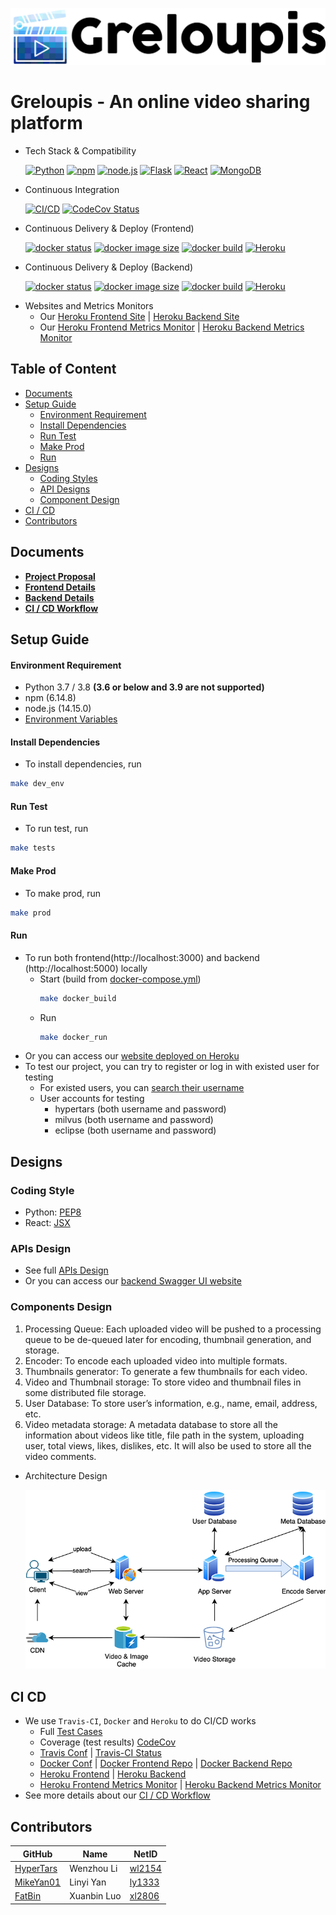 [![logo](documents/greloupis-horizontal.png)](https://greloupis-frontend.herokuapp.com/)

# Greloupis - An online video sharing platform

- Tech Stack & Compatibility

    [![Python](https://img.shields.io/badge/python-3.7%20%7C%203.8-blue)](https://www.python.org/downloads/release/python-385/)
    [![npm](https://img.shields.io/badge/npm-6.14.8-blue)](https://blog.npmjs.org/post/626732790304686080/release-6148)
    [![node.js](https://img.shields.io/badge/node.js-14.15.0-blue)](https://nodejs.org/dist/latest-v14.x/docs/api/)
    [![Flask](https://img.shields.io/badge/Flask-1.1.2-blue)](https://pypi.org/project/Flask/)
    [![React](https://img.shields.io/badge/React-17.0.1-blue)](https://reactjs.org/versions)
    [![MongoDB](https://img.shields.io/badge/MongoDB-4.4-blue)](https://docs.mongodb.com/manual/release-notes/4.4/)

- Continuous Integration

    <!--[![build](https://travis-ci.com/HyperTars/Online-Video-Platform.svg?token=btA3ungCKHqWzLxCoxT7&branch=master)](https://travis-ci.com/HyperTars/Online-Video-Platform)-->
    [![CI/CD](https://github.com/HyperTars/Online-Video-Platform/workflows/CI/CD/badge.svg)](https://github.com/HyperTars/Online-Video-Platform/actions?query=workflow%3ATest)
    [![CodeCov Status](https://codecov.io/gh/HyperTars/Online-Video-Platform/branch/master/graph/badge.svg?token=8K7ODQK5BV)](https://codecov.io/gh/HyperTars/Online-Video-Platform)
    <!-- [![Coverall Status](https://coveralls.io/repos/github/HyperTars/Online-Video-Platform/badge.svg?t=dyCGTT)](https://coveralls.io/github/HyperTars/Online-Video-Platform) -->
    
- Continuous Delivery & Deploy (Frontend)

    [![docker status](https://img.shields.io/docker/cloud/build/hypertars/greloupis-frontend)](https://hub.docker.com/r/hypertars/greloupis-frontend)
    [![docker image size](https://img.shields.io/docker/image-size/hypertars/greloupis-frontend)](https://hub.docker.com/r/hypertars/greloupis-frontend/tags)
    [![docker build](https://img.shields.io/docker/cloud/automated/hypertars/greloupis-frontend)](https://hub.docker.com/r/hypertars/greloupis-frontend/builds)
    [![Heroku](https://pyheroku-badge.herokuapp.com/?app=greloupis-frontend&style=flat)](https://greloupis-frontend.herokuapp.com/)

- Continuous Delivery & Deploy (Backend)

    [![docker status](https://img.shields.io/docker/cloud/build/hypertars/greloupis-backend)](https://hub.docker.com/r/hypertars/greloupis-backend)
    [![docker image size](https://img.shields.io/docker/image-size/hypertars/greloupis-backend)](https://hub.docker.com/r/hypertars/greloupis-backend/tags)
    [![docker build](https://img.shields.io/docker/cloud/automated/hypertars/greloupis-backend)](https://hub.docker.com/r/hypertars/greloupis-backend/builds)
    [![Heroku](https://pyheroku-badge.herokuapp.com/?app=greloupis-backend&style=flat)](https://greloupis-backend.herokuapp.com/)

<!-- [Video.js](https://img.shields.io/badge/Video.js-7.8.4-blue) -->
<!-- [![tested with jest](https://img.shields.io/badge/tested_with-jest-99424f.svg)](https://github.com/facebook/jest) -->
<!-- [![code style: prettier](https://img.shields.io/badge/code_style-prettier-ff69b4.svg)](https://github.com/prettier/prettier) -->
<!-- [![stars](https://img.shields.io/github/stars/HyperTars/Online-Video-Platform.svg?style=plasticr)](https://github.com/HyperTars/Online-Video-Platform/stargazers) -->
<!-- [![commit activity](https://img.shields.io/github/commit-activity/y/HyperTars/Online-Video-Platform.svg?style=plasticr)](https://github.com/HyperTars/Online-Video-Platform/commits/master) -->
<!-- [![last commit](https://img.shields.io/github/last-commit/HyperTars/Online-Video-Platform.svg?style=plasticr)](https://github.com/HyperTars/Online-Video-Platform/commits/master) -->

- Websites and Metrics Monitors
    - Our [Heroku Frontend Site](https://greloupis-frontend.herokuapp.com/) | [Heroku Backend Site](https://greloupis-backend.herokuapp.com/)
    - Our [Heroku Frontend Metrics Monitor](https://metrics.librato.com/s/public/wxet4vyas) | [Heroku Backend Metrics Monitor](https://metrics.librato.com/s/public/reo8fj68x)

## Table of Content
- [Documents](#Documents)
- [Setup Guide](#Setup-Guide)
  * [Environment Requirement](#Environment-Requirement)
  * [Install Dependencies](#Install-Dependencies)
  * [Run Test](#Run-Test)
  * [Make Prod](#Make-Prod)
  * [Run](#Run)
- [Designs](#Designs)
  * [Coding Styles](#Coding-Style)
  * [API Designs](#Test-Users)
  * [Component Design](#Components-Design)
- [CI / CD](#CI-CD)
- [Contributors](#Contributors)

## Documents
- **[Project Proposal](documents/Proposal.md)**
- **[Frontend Details](frontend/readme.md)**
- **[Backend Details](backend/readme.md)**
- **[CI / CD Workflow](documents/cicd.md)**
  
## Setup Guide

#### Environment Requirement
- Python 3.7 / 3.8 **(3.6 or below and 3.9 are not supported)**
- npm (6.14.8)
- node.js (14.15.0)
- [Environment Variables](documents/env.sh)

#### Install Dependencies
- To install dependencies, run
```bash
make dev_env
```

#### Run Test
- To run test, run
```bash
make tests
```

#### Make Prod
- To make prod, run
```bash
make prod
```

#### Run
- To run both frontend(http://localhost:3000) and backend (http://localhost:5000) locally
    - Start (build from [docker-compose.yml](docker-compose.yml))
        ```bash
        make docker_build
        ```
    - Run
        ```bash
        make docker_run
        ```
- Or you can access our [website deployed on Heroku](https://greloupis-frontend.herokuapp.com/)
- To test our project, you can try to register or log in with existed user for testing
    - For existed users, you can [search their username](https://greloupis-frontend.herokuapp.com/search?keyword=)
    - User accounts for testing
        - hypertars (both username and password)
        - milvus (both username and password)
        - eclipse (both username and password)

## Designs
### Coding Style
- Python: [PEP8](https://www.python.org/dev/peps/pep-0008/)
- React: [JSX](https://reactjs.org/docs/introducing-jsx.html)

### APIs Design
- See full [APIs Design](documents/APIs.md)
- Or you can access our [backend Swagger UI website](https://greloupis-backend.herokuapp.com/)

### Components Design
1. Processing Queue: Each uploaded video will be pushed to a processing queue to be de-queued later for encoding, thumbnail generation, and storage.
2. Encoder: To encode each uploaded video into multiple formats.
3. Thumbnails generator: To generate a few thumbnails for each video.
4. Video and Thumbnail storage: To store video and thumbnail files in some distributed file storage.
5. User Database: To store user’s information, e.g., name, email, address, etc.
6. Video metadata storage: A metadata database to store all the information about videos like title, file path in the system, uploading user, total views, likes, dislikes, etc. It will also be used to store all the video comments.

- Architecture Design
    
    ![Architecture Design Diagram](documents/ArchitectureDesign_resize.png)

## CI CD
- We use `Travis-CI`, `Docker` and `Heroku` to do CI/CD works
  - Full [Test Cases](documents/Test.md)
  - Coverage (test results) [CodeCov](https://codecov.io/gh/HyperTars/Online-Video-Platform)
  - [Travis Conf](.travis.yml) | [Travis-CI Status](https://travis-ci.com/github/HyperTars/Online-Video-Platform)
  - [Docker Conf](docker-compose.yml) | [Docker Frontend Repo](https://hub.docker.com/r/hypertars/greloupis-frontend/tags) | [Docker Backend Repo](https://hub.docker.com/r/hypertars/greloupis-backend/tags)
  - [Heroku Frontend](https://greloupis-frontend.herokuapp.com/) | [Heroku Backend](https://greloupis-backend.herokuapp.com/)
  - [Heroku Frontend Metrics Monitor](https://metrics.librato.com/s/public/wxet4vyas) | [Heroku Backend Metrics Monitor](https://metrics.librato.com/s/public/reo8fj68x)
- See more details about our [CI / CD Workflow](documents/cicd.md)

## Contributors
  
  GitHub | Name | NetID
  --- | --- | ---
  [HyperTars](https://github.com/HyperTars) | Wenzhou Li | [wl2154](mailto:wl2154@nyu.edu)
  [MikeYan01](https://github.com/MikeYan01) | Linyi Yan | [ly1333](mailto:ly1333@nyu.edu)
  [FatBin](https://github.com/FatBin) | Xuanbin Luo | [xl2806](mailto:xl2806@nyu.edu)
